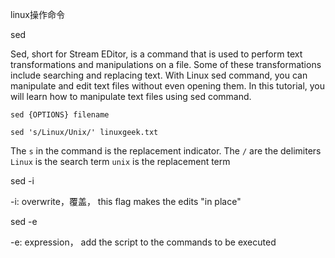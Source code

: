 linux操作命令



sed

Sed, short for Stream EDitor, is a command that is used to perform text transformations and manipulations on a file. Some of these transformations include searching and replacing text. With Linux sed command, you can manipulate and edit text files without even opening them. In this tutorial, you will learn how to manipulate text files using sed command.

`sed {OPTIONS} filename`

`sed 's/Linux/Unix/' linuxgeek.txt`

The `s` in the command is the replacement indicator.
The `/` are the delimiters
`Linux` is the search term
`unix` is the replacement term



sed -i

-i: overwrite，覆盖， this flag makes the edits "in place"

sed -e

-e: expression， add the script to the commands to be executed